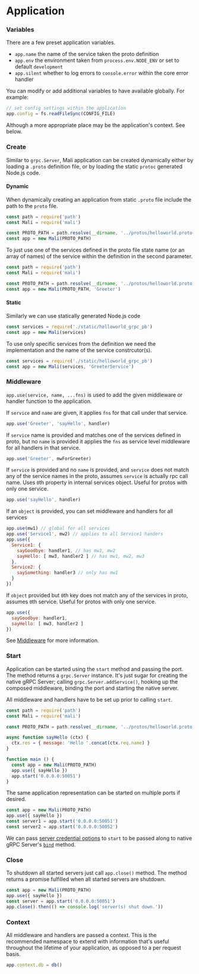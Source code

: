 # Application

### Variables

There are a few preset application variables.

* `app.name` the name of the service taken the proto definition
* `app.env` the environment taken from `process.env.NODE_ENV` or set to default `development`
* `app.silent` whether to log errors to `console.error` within the core error handler

You can modify or add additional variables to have available globally. For example:

```js
// set config settings within the application
app.config = fs.readFileSync(CONFIG_FILE)
```

Although a more appropriate place may be the application's context. See below.

### Create

Similar to `grpc.Server`, Mali application can be created dynamically either by
loading a `.proto` definition file, or by loading the static `protoc` generated
Node.js code.

#### Dynamic

When dynamically creating an application from static `.proto` file include the
path to the `proto` file.

```js
const path = require('path')
const Mali = require('mali')

const PROTO_PATH = path.resolve(__dirname, '../protos/helloworld.proto')
const app = new Mali(PROTO_PATH)
```

To just use one of the services defined in the proto file state name (or an array of names) of the 
service  within the definition in the second parameter.

```js
const path = require('path')
const Mali = require('mali')

const PROTO_PATH = path.resolve(__dirname, '../protos/helloworld.proto')
const app = new Mali(PROTO_PATH, 'Greeter')
```

#### Static

Similarly we can use statically generated Node.js code

```js
const services = require('./static/helloworld_grpc_pb')
const app = new Mali(services)
```

To use only specific services from the definition we need the implementation
and the name of the service constrcutor(s).

```js
const services = require('./static/helloworld_grpc_pb')
const app = new Mali(services, 'GreeterService')
```

### Middleware

`app.use(service, name, ...fns)` is used to add the given middleware or handler function to the application.

If `service` and `name` are given, it applies `fns` for that call under that service.

```js
app.use('Greeter', 'sayHello', handler)
```

If `service` name is provided and matches one of the services defined in proto, but no `name` is 
provided it applies the `fns` as service level middleware for all handlers in that service.

```js
app.use('Greeter', mwForGreeter)
```

If `service` is provided and no `name` is provided, and `service` does not match any of the service 
names in the proto, assumes `service` is actually rpc call name. Uses `0`th property in internal 
services object. Useful for protos with only one service.

```js
app.use('sayHello', handler)
```

If an `object` is provided, you can set middleware and handlers for all services

```js
app.use(mw1) // global for all services
app.use('Service1', mw2) // applies to all Service1 handers
app.use({
  Service1: {
    sayGoodbye: handler1, // has mw1, mw2
    sayHello: [ mw3, handler2 ] // has mw1, mw2, mw3
  },
  Service2: {
    saySomething: handler3 // only has mw1
  }
})
```

If `object` provided but `0`th key does not match any of the services in proto, assumes `0`th service.
Useful for protos with only one service.

```js
app.use({
  sayGoodbye: handler1, 
  sayHello: [ mw3, handler2 ] 
})
```

See [Middleware](http://mali.github.io/middleware) for more information.

### Start

Application can be started using the `start` method and passing the port. The method returns a
`grpc.Server` instance. It's just sugar for creating the native gRPC Server; calling
`grpc.Server.addService()`, hooking up the composed middleware, binding the port and 
starting the native server.

All middleware and handlers have to be set up prior to calling `start`.

```js
const path = require('path')
const Mali = require('mali')

const PROTO_PATH = path.resolve(__dirname, '../protos/helloworld.proto')

async function sayHello (ctx) {
  ctx.res = { message: 'Hello '.concat(ctx.req.name) }
}

function main () {
  const app = new Mali(PROTO_PATH)
  app.use({ sayHello })
  app.start('0.0.0.0:50051')
}
```

The same application representation can be started on multiple ports if desired.

```js
const app = new Mali(PROTO_PATH)
app.use({ sayHello })
const server1 = app.start('0.0.0.0:50051')
const server2 = app.start('0.0.0.0:50052')
```

We can pass [server credential options](http://www.grpc.io/grpc/node/global.html#ServerCredentials)
to `start` to be passed along to native gRPC Server's [`bind`](http://www.grpc.io/grpc/node/module-src_server-Server.html) method.

### Close

To shutdown all started servers just call `app.close()` method. The method returns
a promise fulfilled when all started servers are shutdown.

```js
const app = new Mali(PROTO_PATH)
app.use({ sayHello })
const server = app.start('0.0.0.0:50051')
app.close().then(() => console.log('server(s) shut down.'))
```

### Context

All middleware and handlers are passed a context. This is the recommended namespace
to extend with information that's useful throughout the lifetime of your application,
as opposed to a per request basis.

```js
app.context.db = db()
```

